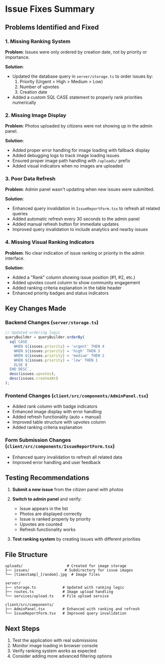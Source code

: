 # Issue Fixes Summary

## Problems Identified and Fixed

### 1. Missing Ranking System
**Problem**: Issues were only ordered by creation date, not by priority or importance.

**Solution**: 
- Updated the database query in `server/storage.ts` to order issues by:
  1. Priority (Urgent > High > Medium > Low)
  2. Number of upvotes
  3. Creation date
- Added a custom SQL CASE statement to properly rank priorities numerically

### 2. Missing Image Display
**Problem**: Photos uploaded by citizens were not showing up in the admin panel.

**Solution**:
- Added proper error handling for image loading with fallback display
- Added debugging logs to track image loading issues
- Ensured proper image path handling with `/uploads/` prefix
- Added visual indicators when no images are uploaded

### 3. Poor Data Refresh
**Problem**: Admin panel wasn't updating when new issues were submitted.

**Solution**:
- Enhanced query invalidation in `IssueReportForm.tsx` to refresh all related queries
- Added automatic refresh every 30 seconds to the admin panel
- Added manual refresh button for immediate updates
- Improved query invalidation to include analytics and nearby issues

### 4. Missing Visual Ranking Indicators
**Problem**: No clear indication of issue ranking or priority in the admin interface.

**Solution**:
- Added a "Rank" column showing issue position (#1, #2, etc.)
- Added upvotes count column to show community engagement
- Added ranking criteria explanation in the table header
- Enhanced priority badges and status indicators

## Key Changes Made

### Backend Changes (`server/storage.ts`)
```typescript
// Updated ordering logic
queryBuilder = queryBuilder.orderBy(
  sql`CASE 
    WHEN ${issues.priority} = 'urgent' THEN 4
    WHEN ${issues.priority} = 'high' THEN 3
    WHEN ${issues.priority} = 'medium' THEN 2
    WHEN ${issues.priority} = 'low' THEN 1
    ELSE 0
  END DESC`,
  desc(issues.upvotes),
  desc(issues.createdAt)
);
```

### Frontend Changes (`client/src/components/AdminPanel.tsx`)
- Added rank column with badge indicators
- Enhanced image display with error handling
- Added refresh functionality (auto + manual)
- Improved table structure with upvotes column
- Added ranking criteria explanation

### Form Submission Changes (`client/src/components/IssueReportForm.tsx`)
- Enhanced query invalidation to refresh all related data
- Improved error handling and user feedback

## Testing Recommendations

1. **Submit a new issue** from the citizen panel with photos
2. **Switch to admin panel** and verify:
   - Issue appears in the list
   - Photos are displayed correctly
   - Issue is ranked properly by priority
   - Upvotes are counted
   - Refresh functionality works

3. **Test ranking system** by creating issues with different priorities

## File Structure
```
uploads/                    # Created for image storage
├── issues/                # Subdirectory for issue images
└── [timestamp]_[random].jpg  # Image files

server/
├── storage.ts            # Updated with ranking logic
├── routes.ts             # Image upload handling
└── services/upload.ts    # File upload service

client/src/components/
├── AdminPanel.tsx        # Enhanced with ranking and refresh
└── IssueReportForm.tsx   # Improved query invalidation
```

## Next Steps
1. Test the application with real submissions
2. Monitor image loading in browser console
3. Verify ranking system works as expected
4. Consider adding more advanced filtering options
